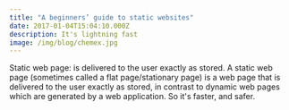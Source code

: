 ```yaml
---
title: "A beginners’ guide to static websites"
date: 2017-01-04T15:04:10.000Z
description: It's lightning fast
image: /img/blog/chemex.jpg
---
```


Static web page: is delivered to the user exactly as stored. A static web page (sometimes called a flat page/stationary page) is a web page that is delivered to the user exactly as stored, in contrast to dynamic web pages which are generated by a web application. So it's faster, and safer.
